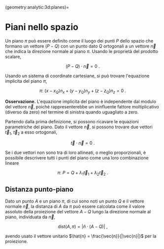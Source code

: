 (geometry:analytic:3d:planes)=
# Piani nello spazio

Un piano $\pi$ può essere definito come il luogo dei punti $P$ dello spazio che formano un vettore $(P-Q)$ con un punto dato $Q$ ortogonali a un vettore $\overrightarrow{n}$ che indica la direzione normale al piano $\pi$. Usando le proprietà del prodotto scalare,

$$(P-Q) \cdot \overrightarrow{n} = 0 \ .$$

Usando un sistema di coordinate cartesiane, si può trovare l'equazione implicita del piano $\pi$,

$$\pi: \ (x - x_Q) n_x + (y - y_Q) n_y + (z - z_Q) n_z = 0 \ .$$

**Osservazione.** L'equazione implicita del piano è independente dal modulo del vettore $\vec{n}$, poiché rappresenterebbe un ininfluente fattore moltiplicativo (diverso da zero) nel termine di sinistra quando uguagliato a zero.

Partendo dalla prima definizione, si possono ricavare le equazioni parametriche del piano. Dato il vettore $\vec{n}$, si possono trovare due vettori $\vec{t}_1$, $\vec{t}_2$ a esso ortogonali,

$$\vec{t} \cdot \vec{n} = 0 \ .$$

Se i due vettori non sono tra di loro allineati, o meglio proporzionali, è possibile descrivere tutti i punti del piano come una loro combinazione lineare

$$\pi: \ P = Q + \lambda_1 \vec{t}_1 + \lambda_2 \vec{t}_2 \ .$$

## Distanza punto-piano
Dato un punto $A$ e un piano $\pi$, di cui sono noti un punto $Q$ e il vettore normale $\vec{n}$, la distanza di $A$ da $\pi$ può essere calcolata come il valore assoluto della proiezione del vettore $A-Q$ lungo la direzione normale al piano, individuata da $\vec{n}$,

$$\text{dist}(A,\pi) = \left| \hat{n} \cdot (A-Q) \right| \ ,$$

avendo usato il vettore unitario $\hat{n} = \frac{\vec{n}}{|\vec{n}|}$ per la proiezione.

